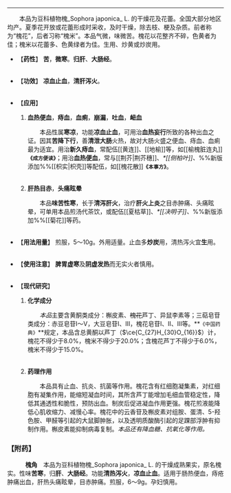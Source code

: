 ---
&emsp;&emsp;本品为豆科植物槐_Sophora japonica_ L. 的干燥花及花蕾。全国大部分地区均产。夏季花开放或花蕾形成时采收，及时干燥，除去枝、梗及杂质。前者称为“槐花”，后者习称“槐米”。本品气微，味微苦。槐花以花整齐不碎，色黄者为佳；槐米以花蕾多、色黄绿者为佳。生用、炒黄或炒炭用。

- 【**药性**】
	**苦**，**微寒**。**归肝**、**大肠经**。<br></br>

- 【**功效**】
	**凉血止血**，**清肝泻火**。<br></br>

- 【**应用**】
	1. **血热便血**，**痔血**，**血痢**，**崩漏**，**吐血**，**衄血**
		
		&emsp;&emsp;本品性属**寒凉**，功能**凉血止血**，可用治**血热妄行**所致的各种出血之证。因其**苦降下行**，善**清泄大肠**火热，故对大肠火盛之便血、痔血、血痢最为适宜。用治**新久痔血**，常配伍[[黄连]]、[[地榆]]等，如[[榆槐脏连丸]]**`《成方便读》`**；用治**血热便血**，常与[[荆芥|荆芥穗]]、<dfn>\*[[侧柏叶]]、</dfn>%%新版添加%%[[枳实|枳壳]]等配伍，如[[槐花散]]**`《本事方》`**。<br></br>
	
	2. **肝热目赤**，**头痛眩晕**
		
		&emsp;&emsp;本品**味苦性寒**，长于**清泻肝火**，治疗**肝火上炎**之目赤肿痛、头痛眩晕，可单用本品煎汤代茶饮，或配伍[[夏枯草]]、<dfn>\*[[决明子]]、</dfn>%%新版添加%%[[菊花]]等药。<br></br>

- 【**用法用量**】
	煎服，5～10g。外用适量。止血多**炒炭**用，清热泻火宜**生**用。<br></br>

- 【**使用注意**】
	**脾胃虚寒**及**阴虚发热**而无实火者慎用。<br></br>

- 【**现代研究**】
	1. **化学成分**
		
		&emsp;&emsp;<dfn>本品</dfn>主要含黄酮类成分：槲皮素、~~槐花~~芦丁、异鼠李素等；三萜皂苷类成分：赤豆皂苷$Ⅰ$～$Ⅴ$，大豆皂苷$Ⅰ$、$Ⅲ$，槐花皂苷$Ⅰ$、$Ⅱ$、$Ⅲ$等。**`《中国药典》`**规定，本品含总黄酮以芦丁（$\ce{C_{27}H_{30}O_{16}}$）计，槐花不得少于8.0%，槐米不得少于20.0%；含槐花芦丁不得少于6.0%，槐米不得少于15.0%。<br></br>
	
	2. **药理作用**
		
		&emsp;&emsp;本品具有止血、抗炎、抗菌等作用。槐花含有红细胞凝集素，对红细胞有凝集作用，能缩短凝血时间，其所含芦丁能增加毛细血管稳定性，降低其通透性和脆性，预防出血。制炭后促进凝血作用更强。槐花煎液能降低心肌收缩力、减慢心率。槐花中的云香苷及槲皮素对组胺、蛋清、$5$-羟色胺、甲醛等引起的大鼠脚肿胀，以及透明质酸酶引起的足踝部浮肿有抑制作用。槲皮素能抑制病毒复制。<dfn>本品还有降血糖、抗氧化等作用。</dfn>

### 【附药】

&emsp;&emsp;&emsp;**槐角**&emsp;本品为豆科植物槐_Sophora japonica_ L. 的干燥成熟果实，原名槐实。性味**苦寒**，归**肝**、**大肠经**。功能**清热泻火**，**凉血止血**。适用于肠热便血，痔疮肿痛出血，肝热头痛眩晕，目赤肿痛。煎服，6～9g。孕妇慎用。
